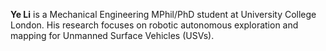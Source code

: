 <p style="text-align: justify;">    

<strong>Ye Li</strong> is a Mechanical Engineering MPhil/PhD student at University College London. His research focuses on robotic autonomous exploration and mapping for Unmanned Surface Vehicles (USVs).

</p>